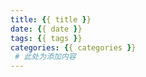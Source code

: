 ```yaml
---
title: {{ title }}
date: {{ date }}
tags: {{ tags }}
categories: {{ categories }}
 # 此处为添加内容
---
```


